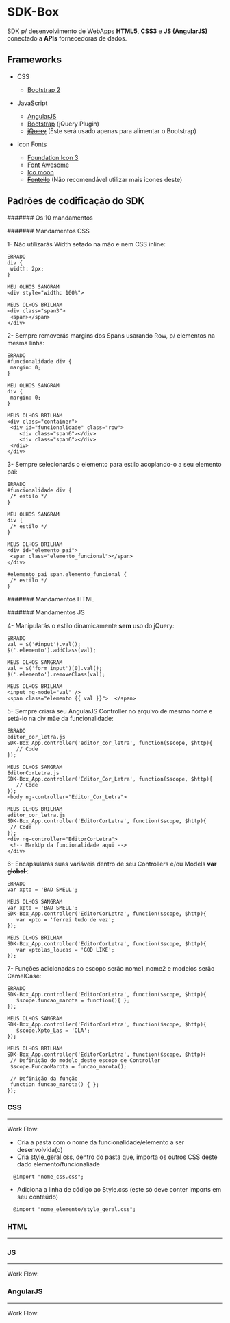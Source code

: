 SDK-Box
=====
SDK p/ desenvolvimento de WebApps __HTML5__, __CSS3__ e __JS (AngularJS)__ conectado a __APIs__ fornecedoras de dados.

## Frameworks

* CSS
  * [Bootstrap 2](http://getbootstrap.com/2.3.2/)

* JavaScript
  * [AngularJS](http://angularjs.org/)
  * [Bootstrap](http://getbootstrap.com/2.3.2/javascript.html) (jQuery Plugin)
  * <del>[jQuery](http://jquery.com/)</del> (Este será usado apenas para alimentar o Bootstrap)

* Icon Fonts
  * [Foundation Icon 3](http://zurb.com/playground/foundation-icon-fonts-3)
  * [Font Awesome](http://fontawesome.io/icons/)
  * [Ico moon](http://icomoon.io/)
  * <del>[Fontello](http://fontello.com/)</del> (Não recomendável utilizar mais icones deste)


## Padrões de codificação do SDK

####### Os 10 mandamentos

####### Mandamentos CSS

1- Não utilizarás Width setado na mão e nem CSS inline:

```
ERRADO
div {
 width: 2px;
}

MEU OLHOS SANGRAM
<div style="width: 100%">
```


```
MEUS OLHOS BRILHAM
<div class="span3">
 <span></span>
</div>
```

2- Sempre removerás margins dos Spans usarando Row, p/ elementos na mesma linha:

```
ERRADO
#funcionalidade div {
 margin: 0;
}

MEU OLHOS SANGRAM
div {
 margin: 0;
}
```

```
MEUS OLHOS BRILHAM
<div class="container">
 <div id="funcionalidade" class="row">
    <div class="span6"></div>
    <div class="span6"></div>
 </div>
</div>
```

3- Sempre selecionarás o elemento para estilo acoplando-o a seu elemento pai:

```
ERRADO
#funcionalidade div {
 /* estilo */
}

MEU OLHOS SANGRAM
div {
 /* estilo */
}
```

```
MEUS OLHOS BRILHAM
<div id="elemento_pai">
 <span class="elemento_funcional"></span>
</div>

#elemento_pai span.elemento_funcional {
 /* estilo */
}
```

####### Mandamentos HTML



####### Mandamentos JS

4- Manipularás o estilo dinamicamente __sem__ uso do jQuery:

```
ERRADO
val = $('#input').val();
$('.elemento').addClass(val);

MEUS OLHOS SANGRAM
val = $('form input')[0].val();
$('.elemento').removeClass(val);
```

```
MEUS OLHOS BRILHAM
<input ng-model="val" />
<span class="elemento {{ val }}">  </span>
```

5- Sempre criará seu AngularJS Controller no arquivo de mesmo nome e setá-lo na div mãe da funcionalidade:

```
ERRADO
editor_cor_letra.js
SDK-Box_App.controller('editor_cor_letra', function($scope, $http){
   // Code
});

MEUS OLHOS SANGRAM
EditorCorLetra.js
SDK-Box_App.controller('Editor_Cor_Letra', function($scope, $http){
   // Code
});
<body ng-controller="Editor_Cor_Letra">
```

```
MEUS OLHOS BRILHAM
editor_cor_letra.js
SDK-Box_App.controller('EditorCorLetra', function($scope, $http){
 // Code
});
<div ng-controller="EditorCorLetra">
 <!-- MarkUp da funcionalidade aqui -->
</div>
```

6- Encapsularás suas variáveis dentro de seu Controllers e/ou Models <del> __var global__ </del>:

```
ERRADO
var xpto = 'BAD SMELL';

MEUS OLHOS SANGRAM
var xpto = 'BAD SMELL';
SDK-Box_App.controller('EditorCorLetra', function($scope, $http){
   var xpto = 'ferrei tudo de vez';
});
```

```
MEUS OLHOS BRILHAM
SDK-Box_App.controller('EditorCorLetra', function($scope, $http){
   var xptolas_loucas = 'GOD LIKE';
});
```

7- Funções adicionadas ao escopo serão nome1_nome2 e modelos serão CamelCase:

```
ERRADO
SDK-Box_App.controller('EditorCorLetra', function($scope, $http){
   $scope.funcao_marota = function(){ };
});

MEUS OLHOS SANGRAM
SDK-Box_App.controller('EditorCorLetra', function($scope, $http){
   $scope.Xpto_Las = 'OLA';
});
```

```
MEUS OLHOS BRILHAM
SDK-Box_App.controller('EditorCorLetra', function($scope, $http){
 // Definição do modelo deste escopo de Controller
 $scope.FuncaoMarota = funcao_marota();
 
 // Definição da função
 function funcao_marota() { };
});
```


### CSS
--------
Work Flow:
* Cria a pasta com o nome da funcionalidade/elemento a ser desenvolvida(o)
* Cria style_geral.css, dentro do pasta que, importa os outros CSS deste dado elemento/funcionaliade

```
  @import "nome_css.css";
```

* Adiciona a linha de código ao Style.css (este só deve conter imports em seu conteúdo)

```
  @import "nome_elemento/style_geral.css";
```

### HTML
--------



### JS
--------
Work Flow:



### AngularJS
--------
Work Flow:



